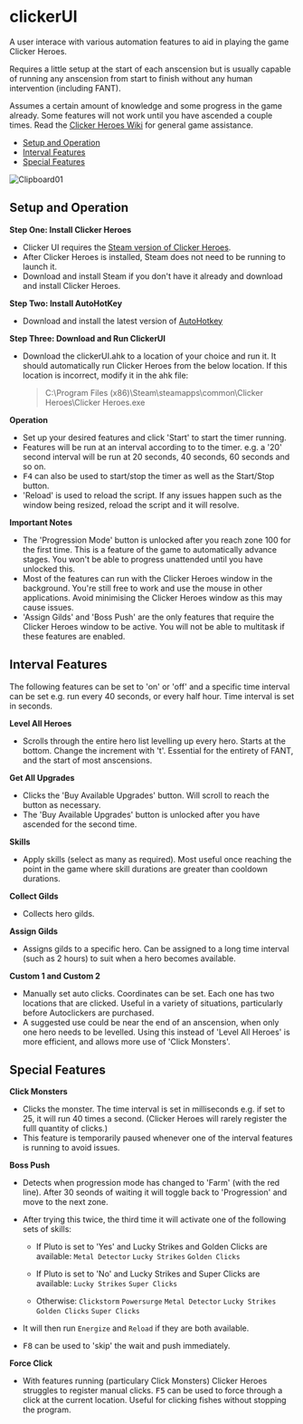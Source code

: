 # clickerUI

A user interace with various automation features to aid in playing the game Clicker Heroes.

Requires a little setup at the start of each anscension but is usually capable of running any anscension from start to finish without any human intervention (including FANT).

Assumes a certain amount of knowledge and some progress in the game already. Some features will not work until you have ascended a couple times. Read the [Clicker Heroes Wiki](https://www.reddit.com/r/ClickerHeroes/wiki/index/) for general game assistance.

* [Setup and Operation](#setup-and-operation)
* [Interval Features](#interval-features)
* [Special Features](#special-features)

![Clipboard01](https://user-images.githubusercontent.com/28800851/198580353-e95e31a3-6c23-4590-9aa3-bee6dd2dbdad.png)


## Setup and Operation

**Step One: Install Clicker Heroes**

* Clicker UI requires the [Steam version of Clicker Heroes](https://store.steampowered.com/app/363970/Clicker_Heroes).
* After Clicker Heroes is installed, Steam does not need to be running to launch it.
* Download and install Steam if you don't have it already and download and install Clicker Heroes.

**Step Two: Install AutoHotKey**

* Download and install the latest version of [AutoHotkey](http://ahkscript.org)

**Step Three: Download and Run ClickerUI**

* Download the clickerUI.ahk to a location of your choice and run it. It should automatically run Clicker Heroes from the below location. If this location is incorrect, modify it in the ahk file: 

  > C:\Program Files (x86)\Steam\steamapps\common\Clicker Heroes\Clicker Heroes.exe

**Operation**

* Set up your desired features and click 'Start' to start the timer running. 
* Features will be run at an interval according to to the timer. e.g. a '20' second interval will be run at 20 seconds, 40 seconds, 60 seconds and so on.
* <kbd>F4</kbd> can also be used to start/stop the timer as well as the Start/Stop button.
* 'Reload' is used to reload the script. If any issues happen such as the window being resized, reload the script and it will resolve.

**Important Notes**

* The 'Progression Mode' button is unlocked after you reach zone 100 for the first time. This is a feature of the game to automatically advance stages. You won't be able to progress unattended until you have unlocked this.
* Most of the features can run with the Clicker Heroes window in the background. You're still free to work and use the mouse in other applications. Avoid minimising the Clicker Heroes window as this may cause issues.
* 'Assign Gilds' and 'Boss Push' are the only features that require the Clicker Heroes window to be active. You will not be able to multitask if these features are enabled.


## Interval Features

The following features can be set to 'on' or 'off' and a specific time interval can be set e.g. run every 40 seconds, or every half hour. Time interval is set in seconds.

**Level All Heroes**

* Scrolls through the entire hero list levelling up every hero. Starts at the bottom. Change the increment with 't'.
Essential for the entirety of FANT, and the start of most anscensions.

**Get All Upgrades**

* Clicks the 'Buy Available Upgrades' button. Will scroll to reach the button as necessary.
* The 'Buy Available Upgrades' button is unlocked after you have ascended for the second time.

**Skills**

* Apply skills (select as many as required). Most useful once reaching the point in the game where skill durations are greater than cooldown durations.

**Collect Gilds**

* Collects hero gilds.

**Assign Gilds**

* Assigns gilds to a specific hero. Can be assigned to a long time interval (such as 2 hours) to suit when a hero becomes available.

**Custom 1 and Custom 2**

* Manually set auto clicks. Coordinates can be set. Each one has two locations that are clicked. Useful in a variety of situations, particularly before Autoclickers are purchased. 
* A suggested use could be near the end of an anscension, when only one hero needs to be levelled. Using this instead of 'Level All Heroes' is more efficient, and allows more use of 'Click Monsters'.


## Special Features

**Click Monsters**

* Clicks the monster. The time interval is set in milliseconds e.g. if set to 25, it will run 40 times a second. (Clicker Heroes will rarely register the fulll quantity of clicks.) 
* This feature is temporarily paused whenever one of the interval features is running to avoid issues.

**Boss Push**

* Detects when progression mode has changed to 'Farm' (with the red line). After 30 seonds of waiting it will toggle back to 'Progression' and move to the next zone.

* After trying this twice, the third time it will activate one of the following sets of skills:

    * If Pluto is set to 'Yes' and Lucky Strikes and Golden Clicks are available: `Metal Detector`  `Lucky Strikes`  `Golden Clicks`

    * If Pluto is set to 'No' and Lucky Strikes and Super Clicks are available: `Lucky Strikes`  `Super Clicks`

    * Otherwise: `Clickstorm`  `Powersurge`  `Metal Detector`  `Lucky Strikes`  `Golden Clicks`  `Super Clicks`

* It will then run `Energize` and `Reload` if they are both available.

* <kbd>F8</kbd> can be used to 'skip' the wait and push immediately.
  
**Force Click**

* With features running (particulary Click Monsters) Clicker Heroes struggles to register manual clicks. <kbd>F5</kbd> can be used to force through a click at the current location. Useful for clicking fishes without stopping the program.



  
